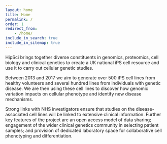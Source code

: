 ```yaml
---
layout: home
title: Home
permalink: /
order: 1
redirect_from:
    - /home/
include_in_search: true
include_in_sitemap: true
---
```


HipSci brings  together diverse constituents in genomics, proteomics, cell
biology and clinical genetics to create a UK national iPS cell resource and use
it to carry out cellular genetic studies.

Between 2013 and 2017 we aim to generate over 500 iPS cell lines from healthy
volunteers and several hundred lines from individuals with genetic disease. We
are then using these cell lines to discover how genomic variation impacts on
cellular phenotype and identify new disease mechanisms.

Strong links with NHS investigators ensure that studies on the
disease-associated cell lines will be linked to extensive clinical information.
Further key features of the project are an open access model of data sharing;
engagement of the wider clinical genetics community in selecting patient
samples; and provision of dedicated laboratory space for collaborative cell
phenotyping and differentiation.

